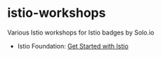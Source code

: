 # istio-workshops
Various Istio workshops for Istio badges by Solo.io

- Istio Foundation: [Get Started with Istio](/istio-basics/README.md)
